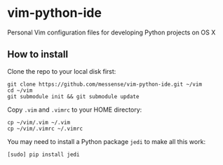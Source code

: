 vim-python-ide
==============

Personal Vim configuration files for developing Python projects on OS X

## How to install

Clone the repo to your local disk first:

    git clone https://github.com/messense/vim-python-ide.git ~/vim
    cd ~/vim
    git submodule init && git submodule update

Copy `.vim` and `.vimrc` to your HOME directory:

    cp ~/vim/.vim ~/.vim
    cp ~/vim/.vimrc ~/.vimrc

You may need to install a Python package `jedi` to make all this work:

    [sudo] pip install jedi
